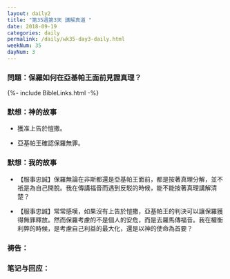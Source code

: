 ```yaml
---
layout: daily2
title: "第35週第3天 講解真道 "
date: 2018-09-19
categories: daily
permalink: /daily/wk35-day3-daily.html
weekNum: 35
dayNum: 3
---
```


### 問題：保羅如何在亞基帕王面前見證真理？

{%- include BibleLinks.html -%}

### 默想：神的故事 
+ 獲准上告於愷撒。

+ 亞基帕王確認保羅無罪。

### 默想：我的故事
+ 【服事忠誠】保羅無論在非斯都還是亞基帕王面前，都是按著真理分解，並不衹是為自己開脫。我在傳講福音而遇到反駁的時候，能不能按著真理講解清楚？

+ 【服事忠誠】常常感嘆，如果沒有上告於愷撒，亞基帕王的判決可以讓保羅獲得無罪釋放。然而保羅考慮的不是個人的安危，而是去羅馬傳福音。我在權衡利弊的時候，是考慮自己利益的最大化，還是以神的使命為首要？

### 祷告：

### 笔记与回应：
